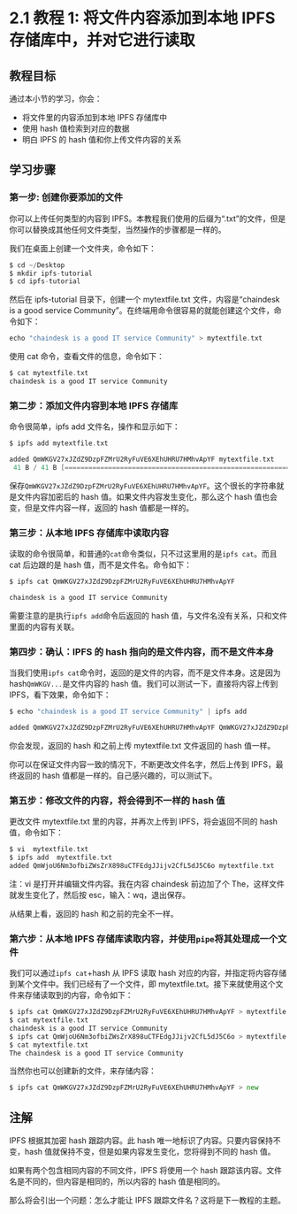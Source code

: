 # 2.1 教程 1: 将文件内容添加到本地 IPFS 存储库中，并对它进行读取

## 教程目标

通过本小节的学习，你会：

*   将文件里的内容添加到本地 IPFS 存储库中
*   使用 hash 值检索到对应的数据
*   明白 IPFS 的 hash 值和你上传文件内容的关系

## 学习步骤

### 第一步: 创建你要添加的文件

你可以上传任何类型的内容到 IPFS。本教程我们使用的后缀为“.txt”的文件，但是你可以替换成其他任何文件类型，当然操作的步骤都是一样的。

我们在桌面上创建一个文件夹，命令如下：

```go
$ cd ~/Desktop
$ mkdir ipfs-tutorial
$ cd ipfs-tutorial 
```

然后在 ipfs-tutorial 目录下，创建一个 mytextfile.txt 文件，内容是“chaindesk is a good service Community”。在终端用命令很容易的就能创建这个文件，命令如下：

```go
echo "chaindesk is a good IT service Community" > mytextfile.txt 
```

使用 cat 命令，查看文件的信息，命令如下：

```go
$ cat mytextfile.txt
chaindesk is a good IT service Community 
```

### 第二步：添加文件内容到本地 IPFS 存储库

命令很简单，ipfs add 文件名，操作和显示如下：

```go
$ ipfs add mytextfile.txt 

added QmWKGV27xJZdZ9DzpFZMrU2RyFuVE6XEhUHRU7HMhvApYF mytextfile.txt
 41 B / 41 B [=========================================================] 100.00%
```

保存`QmWKGV27xJZdZ9DzpFZMrU2RyFuVE6XEhUHRU7HMhvApYF`。这个很长的字符串就是文件内容加密后的 hash 值。如果文件内容发生变化，那么这个 hash 值也会变，但是文件内容一样，返回的 hash 值都是一样的。

### 第三步：从本地 IPFS 存储库中读取内容

读取的命令很简单，和普通的`cat`命令类似，只不过这里用的是`ipfs cat`。而且 cat 后边跟的是 hash 值，而不是文件名。命令如下：

```go
$ ipfs cat QmWKGV27xJZdZ9DzpFZMrU2RyFuVE6XEhUHRU7HMhvApYF

chaindesk is a good IT service Community 
```

需要注意的是执行`ipfs add`命令后返回的 hash 值，与文件名没有关系，只和文件里面的内容有关联。

### 第四步：确认：IPFS 的 hash 指向的是文件内容，而不是文件本身

当我们使用`ipfs cat`命令时，返回的是文件的内容，而不是文件本身。这是因为 hash`QmWKGV...`是文件内容的 hash 值。我们可以测试一下，直接将内容上传到 IPFS，看下效果，命令如下：

```go
$ echo "chaindesk is a good IT service Community" | ipfs add

added QmWKGV27xJZdZ9DzpFZMrU2RyFuVE6XEhUHRU7HMhvApYF QmWKGV27xJZdZ9DzpFZMrU2RyFuVE6XEhUHRU7HMhvApYF
```

你会发现，返回的 hash 和之前上传 mytextfile.txt 文件返回的 hash 值一样。

你可以在保证文件内容一致的情况下，不断更改文件名字，然后上传到 IPFS，最终返回的 hash 值都是一样的。自己感兴趣的，可以测试下。

### 第五步：修改文件的内容，将会得到不一样的 hash 值

更改文件 mytextfile.txt 里的内容，并再次上传到 IPFS，将会返回不同的 hash 值，命令如下：

```go
$ vi  mytextfile.txt
$ ipfs add  mytextfile.txt
added QmWjoU6Nm3ofbiZWsZrX898uCTFEdgJJijv2CfL5dJ5C6o mytextfile.txt
```

注：vi 是打开并编辑文件内容。我在内容 chaindesk 前边加了个 The，这样文件就发生变化了，然后按 esc，输入：wq，退出保存。

从结果上看，返回的 hash 和之前的完全不一样。

### 第六步：从本地 IPFS 存储库读取内容，并使用`pipe`将其处理成一个文件

我们可以通过`ipfs cat`+hash 从 IPFS 读取 hash 对应的内容，并指定将内容存储到某个文件中。我们已经有了一个文件，即 mytextfile.txt。接下来就使用这个文件来存储读取到的内容，命令如下：

```go
$ ipfs cat QmWKGV27xJZdZ9DzpFZMrU2RyFuVE6XEhUHRU7HMhvApYF > mytextfile.txt
$ cat mytextfile.txt 
chaindesk is a good IT service Community
$ ipfs cat QmWjoU6Nm3ofbiZWsZrX898uCTFEdgJJijv2CfL5dJ5C6o > mytextfile.txt
$ cat mytextfile.txt 
The chaindesk is a good IT service Community 
```

当然你也可以创建新的文件，来存储内容：

```go
$ ipfs cat QmWKGV27xJZdZ9DzpFZMrU2RyFuVE6XEhUHRU7HMhvApYF > new
```

## 注解

IPFS 根据其加密 hash 跟踪内容。此 hash 唯一地标识了内容。只要内容保持不变，hash 值就保持不变，但是如果内容发生变化，您将得到不同的 hash 值。

如果有两个包含相同内容的不同文件，IPFS 将使用一个 hash 跟踪该内容。文件名是不同的，但内容是相同的，所以内容的 hash 值是相同的。

那么将会引出一个问题：怎么才能让 IPFS 跟踪文件名？这将是下一教程的主题。